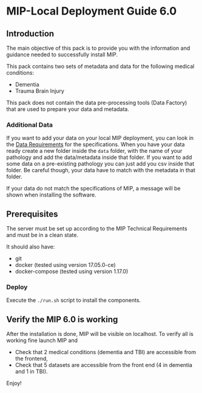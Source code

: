 # MIP-Local Deployment Guide 6.0

## Introduction

The main objective of this pack is to provide you with the information and guidance needed to successfully install MIP.

This pack contains two sets of metadata and data for the following medical conditions:
  - Dementia
  - Trauma Brain Injury

This pack does not contain the data pre-processing tools (Data Factory) that are used to prepare your data and metadata.

### Additional Data

If you want to add your data on your local MIP deployment, you can look in the [Data Requirements](https://github.com/madgik/exareme/blob/reorderReadme/Documentation/InputRequirements.md) for the specifications.
When you have your data ready create a new folder inside the `data` folder, with the name of your pathology and add the data/metadata inside that folder. If you want to add some data on a pre-existing pathology you can just add you csv inside that folder. Be careful though, your data have to match with the metadata in that folder.

If your data do not match the specifications of MIP, a message will be shown when installing the software.

## Prerequisites

The server must be set up according to the MIP Technical Requirements and must be in a clean state.

It should also have:
  - git 
  - docker (tested using version 17.05.0-ce)
  - docker-compose (tested using version 1.17.0)

### Deploy
Execute the `./run.sh` script to install the components.

## Verify the MIP 6.0 is working
After the installation is done, MIP will be visible on localhost.  To verify all is working fine launch MIP and 
  - Check that 2 medical conditions (dementia and TBI) are accessible from the frontend,
  - Check that 5 datasets are accessible from the front end (4 in dementia and 1 in TBI).
  
Enjoy!

